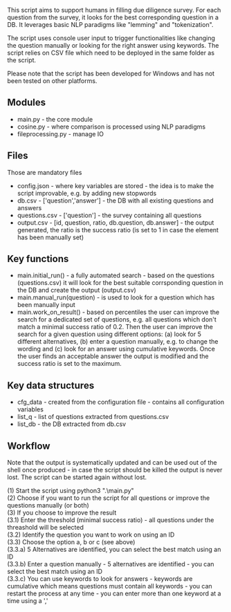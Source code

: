 This script aims to support humans in filling due diligence survey. For each question from the survey, it looks for the best corresponding question in a DB. It leverages basic NLP paradigms like "lemming" and "tokenization". 

The script uses console user input to trigger functionalities like changing the question manually or looking for the right answer using keywords. The script relies on CSV file which need to be deployed in the same folder as the script.

Please note that the script has been developed for Windows and has not been tested on other platforms.

## Modules
* main.py - the core module
* cosine.py - where comparison is processed using NLP paradigms
* fileprocessing.py - manage IO

## Files
Those are mandatory files
* config.json - where key variables are stored - the idea is to make the script improvable, e.g. by adding new stopwords
* db.csv - ['question','answer'] - the DB with all existing questions and answers
* questions.csv - ['question'] - the survey containing all questions
* output.csv - [id, question, ratio, db.question, db.answer] - the output generated, the ratio is the success ratio (is set to 1 in case the element has been manually set)

## Key functions
* main.initial_run() - a fully automated search - based on the questions (questions.csv) it will look for the best suitable corrsponding question in the DB and create the output (output.csv)
* main.manual_run(question) - is used to look for a question which has been manually input
* main.work_on_result() - based on percentiles the user can improve the search for a dedicated set of questions, e.g. all questions which don't match a minimal success ratio of 0.2. Then the user can improve the search for a given question using different options: (a) look for 5 different alternatives, (b) enter a question manually, e.g. to change the wording and (c) look for an answer using cumulative keywords. Once the user finds an acceptable answer the output is modified and the success ratio is set to the maximum.

## Key data structures
* cfg_data - created from the configuration file - contains all configuration variables
* list_q - list of questions extracted from questions.csv
* list_db - the DB extracted from db.csv

## Workflow
Note that the output is systematically updated and can be used out of the shell once produced - in case the script should be killed the output is never lost. The script can be started again without lost.

(1) Start the script using python3 ".\main.py"  
(2) Choose if you want to run the script for all questions or improve the questions manually (or both)  
(3) If you choose to improve the result  
    (3.1) Enter the threshold (minimal success ratio) - all questions under the threashold will be selected  
    (3.2) Identify the question you want to work on using an ID  
    (3.3) Choose the option a, b or c (see above)  
        (3.3.a) 5 Alternatives are identified, you can select the best match using an ID  
        (3.3.b) Enter a question manually - 5 alternatives are identified - you can select the best match using an ID   
        (3.3.c) You can use keywords to look for answers - keywords are cumulative which means questions must contain all keywords - you can restart the process at any time - you can enter more than one keyword at a time using a ','  
